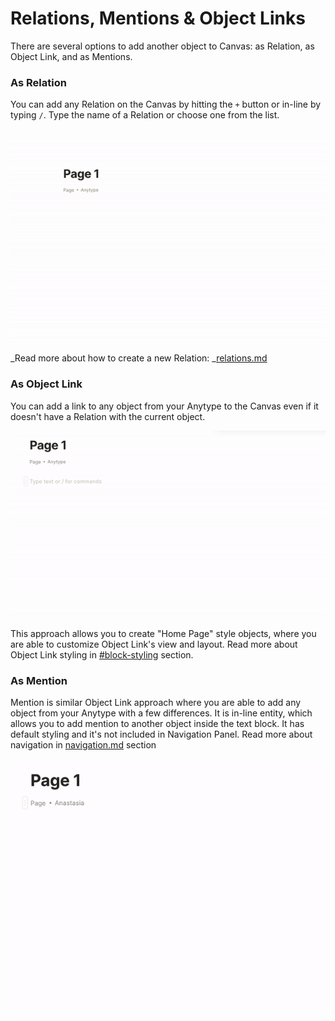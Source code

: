 # Relations, Mentions & Object Links

There are several options to add another object to Canvas: as Relation, as Object Link, and as Mentions.&#x20;

### As Relation

You can add any Relation on the Canvas by hitting the `+` button or in-line by typing `/`. Type the name of a Relation or choose one from the list.

![](<../../../.gitbook/assets/ezgif-4-ea6acf421512 (1).gif>)

_Read more about how to create a new Relation: _[relations.md](../../relations.md "mention")

### As Object Link

You can add a link to any object from your Anytype to the Canvas even if it doesn't have a Relation with the current object.

![](<../../../.gitbook/assets/ezgif-4-ab32385c08cf (1).gif>)

This approach allows you to create "Home Page" style objects, where you are able to customize Object Link's view and layout. Read more about Object Link styling in [#block-styling](relations-mentions-and-object-links.md#block-styling "mention") section.

### As Mention

Mention is similar Object Link approach where you are able to add any object from your Anytype with a few differences. It is in-line entity, which allows you to add mention to another object inside the text block. It has default styling and it's not included in Navigation Panel. Read more about navigation in [navigation.md](../../../how-does-anytype-work/navigation.md "mention") section

![](../../../.gitbook/assets/ezgif-2-9fa3d89f6559.gif)

##
